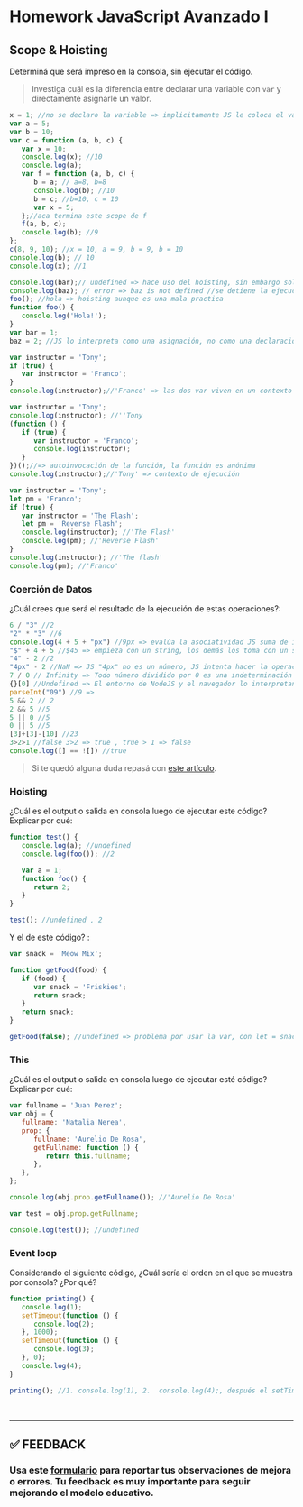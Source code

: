 # Homework JavaScript Avanzado I

## Scope & Hoisting

Determiná que será impreso en la consola, sin ejecutar el código.

> Investiga cuál es la diferencia entre declarar una variable con `var` y directamente asignarle un valor.

```javascript
x = 1; //no se declaro la variable => implicitamente JS le coloca el var, creandolo en el contexto global
var a = 5;
var b = 10;
var c = function (a, b, c) {
   var x = 10;
   console.log(x); //10
   console.log(a); 
   var f = function (a, b, c) {
      b = a; // a=8, b=8
      console.log(b); //10
      b = c; //b=10, c = 10
      var x = 5;
   };//aca termina este scope de f
   f(a, b, c);
   console.log(b); //9
};
c(8, 9, 10); //x = 10, a = 9, b = 9, b = 10
console.log(b); // 10
console.log(x); //1
```

```javascript
console.log(bar);// undefined => hace uso del hoisting, sin embargo solo trae la variable más no el valor
console.log(baz); // error => baz is not defined //se detiene la ejecución pq' cuando JS se topa con un error para la ejecución
foo(); //hola => hoisting aunque es una mala practica
function foo() {
   console.log('Hola!');
}
var bar = 1;
baz = 2; //JS lo interpreta como una asignación, no como una declaración de variable
```

```javascript
var instructor = 'Tony';
if (true) {
   var instructor = 'Franco';
}
console.log(instructor);//'Franco' => las dos var viven en un contexto global
```

```javascript
var instructor = 'Tony';
console.log(instructor); //''Tony
(function () {
   if (true) {
      var instructor = 'Franco';
      console.log(instructor);
   }
})();//=> autoinvocación de la función, la función es anónima 
console.log(instructor);//'Tony' => contexto de ejecución
```

```javascript
var instructor = 'Tony';
let pm = 'Franco';
if (true) {
   var instructor = 'The Flash';
   let pm = 'Reverse Flash';
   console.log(instructor); //'The Flash'
   console.log(pm); //'Reverse Flash'
}
console.log(instructor); //'The flash'
console.log(pm); //'Franco'
```

### Coerción de Datos

¿Cuál crees que será el resultado de la ejecución de estas operaciones?:

```javascript
6 / "3" //2
"2" * "3" //6
console.log(4 + 5 + "px") //9px => evalúa la asociatividad JS suma de izquierda a derecha, concatenación de JS
"$" + 4 + 5 //$45 => empieza con un string, los demás los toma con un string
"4" - 2 //2 
"4px" - 2 //NaN => JS "4px" no es un número, JS intenta hacer la operación  =>Not a Number
7 / 0 // Infinity => Todo número dividido por 0 es una indeterminación => Infinity
{}[0] //Undefined => El entorno de NodeJS y el navegador lo interpretan diferente, en el navegador da [0]
parseInt("09") //9 => 
5 && 2 // 2
2 && 5 //5
5 || 0 //5
0 || 5 //5
[3]+[3]-[10] //23
3>2>1 //false 3>2 => true , true > 1 => false
console.log([] == ![]) //true
```

> Si te quedó alguna duda repasá con [este artículo](http://javascript.info/tutorial/object-conversion).

### Hoisting

¿Cuál es el output o salida en consola luego de ejecutar este código? Explicar por qué:

```javascript
function test() {
   console.log(a); //undefined
   console.log(foo()); //2

   var a = 1;
   function foo() {
      return 2;
   }
}

test(); //undefined , 2
```

Y el de este código? :

```javascript
var snack = 'Meow Mix';

function getFood(food) {
   if (food) {
      var snack = 'Friskies';
      return snack;
   }
   return snack;
}

getFood(false); //undefined => problema por usar la var, con let = snack = 'Friskies', el resultado detornaría 'Meow Mix'
```

### This

¿Cuál es el output o salida en consola luego de ejecutar esté código? Explicar por qué:

```javascript
var fullname = 'Juan Perez';
var obj = {
   fullname: 'Natalia Nerea',
   prop: {
      fullname: 'Aurelio De Rosa',
      getFullname: function () {
         return this.fullname;
      },
   },
};

console.log(obj.prop.getFullname()); //'Aurelio De Rosa'

var test = obj.prop.getFullname;

console.log(test()); //undefined
```

### Event loop

Considerando el siguiente código, ¿Cuál sería el orden en el que se muestra por consola? ¿Por qué?

```javascript
function printing() {
   console.log(1);
   setTimeout(function () {
      console.log(2);
   }, 1000);
   setTimeout(function () {
      console.log(3);
   }, 0);
   console.log(4);
}

printing(); //1. console.log(1), 2.  console.log(4);, después el setTimeout con 0 seg y después el setTimeout con 1000 milisegundos
```

</br >

---

## **✅ FEEDBACK**

### Usa este [**formulario**](https://docs.google.com/forms/d/e/1FAIpQLSe1MybH_Y-xcp1RP0jKPLndLdJYg8cwyHkSb9MwSrEjoxyzWg/viewform) para reportar tus observaciones de mejora o errores. Tu feedback es muy importante para seguir mejorando el modelo educativo.
